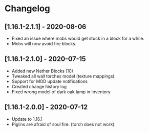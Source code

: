 # Changelog

## [1.16.1-2.1.1] - 2020-08-06
- Fixed an issue where mobs would get stuck in a block for a while.
- Mobs will now avoid fire blocks.

## [1.16.1-2.1.0] - 2020-07-15
- Added new Nether Blocks (10)
- Tweaked all wall torches model (texture mappings)
- Support for MOD update notifications
- Created change history log
- Fixed wrong model of dark oak lamp in Inventory

## [1.16.1-2.0.0] - 2020-07-12
- Update to 1.16.1
- Piglins are afraid of soul fire. (torch does not work)